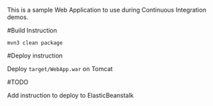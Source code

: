 This is a sample Web Application to use during Continuous Integration demos.

#Build Instruction


```
mvn3 clean package
```

#Deploy instruction

Deploy ```target/WebApp.war``` on Tomcat
 
#TODO
 
Add instruction to deploy to ElasticBeanstalk
